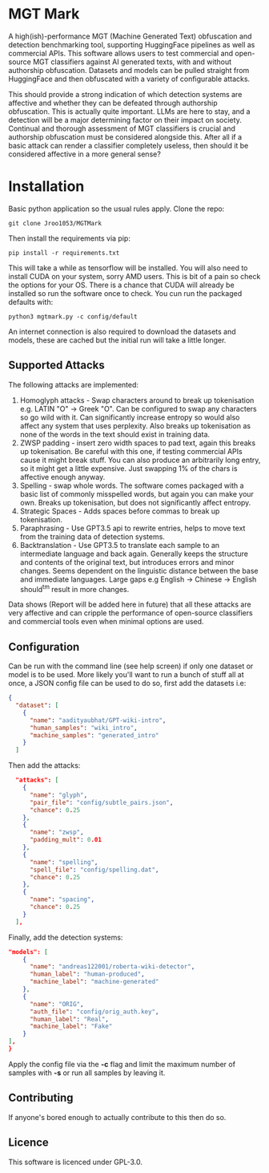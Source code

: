 # MGT Mark

A high(ish)-performance MGT (Machine Generated Text) obfuscation and detection benchmarking tool, supporting HuggingFace pipelines as well as commercial APIs. This software allows users to test commercial and open-source MGT classifiers against AI generated texts, with and without authorship obfuscation. Datasets and models can be pulled straight from HuggingFace and then obfuscated with a variety of configurable attacks.

This should provide a strong indication of which detection systems are affective and whether they can be defeated through authorship obfuscation. This is actually quite important. LLMs are here to stay, and a detection will be a major determining factor on their impact on society. Continual and thorough assessment of MGT classifiers is crucial and authorship obfuscation must be considered alongside this. After all if a basic attack can render a classifier completely useless, then should it be considered affective in a more general sense?


# Installation

Basic python application so the usual rules apply. Clone the repo:

```
git clone Jroo1053/MGTMark
```

Then install the requirements via pip:

```
pip install -r requirements.txt
```
This will take a while as tensorflow will be installed. You will also need to install CUDA on your system, sorry AMD users. This is bit of a pain so check the options for your OS. There is a chance that CUDA will already be installed so run the software once to check. You cun run the packaged defaults with:

```
python3 mgtmark.py -c config/default
```

An internet connection is also required to download the datasets and models, these are cached but the initial run will take a little longer.


## Supported Attacks

The following attacks are implemented:
1. Homoglyph attacks - Swap characters around to break up tokenisation e.g. LATIN "O" -> Greek "O". Can be configured to swap any characters so go wild with it. Can significantly increase entropy so would also affect any system that uses perplexity. Also breaks up tokenisation as none of the words in the text should exist in training data. 
2. ZWSP padding - insert zero width spaces to pad text, again this breaks up tokenisation. Be careful with this one, if testing commercial APIs cause it might break stuff. You can also produce an arbitrarily long entry, so it might get a little expensive. Just swapping 1% of the chars is affective enough anyway. 
3. Spelling - swap whole words. The software comes packaged with a basic list of commonly misspelled words, but again you can make your own. Breaks up tokenisation, but does not significantly affect entropy. 
4. Strategic Spaces - Adds spaces before commas to break up tokenisation. 
5. Paraphrasing - Use GPT3.5 api to rewrite entries, helps to move text from the training data of detection systems.
6. Backtranslation - Use GPT3.5 to translate each sample to an intermediate language and back again. Generally keeps the structure and contents of the original text, but introduces errors and minor changes. Seems dependent on the linguistic distance between the base and immediate languages. Large gaps e.g English -> Chinese -> English should<sup>tm</sup> result in more changes. 

Data shows (Report will be added here in future) that all these attacks are very affective and can cripple the performance of open-source classifiers and commercial tools even when minimal options are used. 


## Configuration

Can be run with the command line (see help screen) if only one dataset or model is to be used. More likely you'll want to run a bunch of stuff all at once, a JSON config file can be used to do so, first add the datasets i.e:

```json
{
  "dataset": [
    {
      "name": "aadityaubhat/GPT-wiki-intro",
      "human_samples": "wiki_intro",
      "machine_samples": "generated_intro"
    }
  ]

```
Then add the attacks:

```json
  "attacks": [
    {
      "name": "glyph",
      "pair_file": "config/subtle_pairs.json",
      "chance": 0.25
    },
    {
      "name": "zwsp",
      "padding_mult": 0.01
    },
    {
      "name": "spelling",
      "spell_file": "config/spelling.dat",
      "chance": 0.25
    },
    {
      "name": "spacing",
      "chance": 0.25
    }
  ],
```

Finally, add the detection systems:
```json
"models": [
    {
      "name": "andreas122001/roberta-wiki-detector",
      "human_label": "human-produced",
      "machine_label": "machine-generated"
    },
    {
      "name": "ORIG",
      "auth_file": "config/orig_auth.key",
      "human_label": "Real",
      "machine_label": "Fake"
    }
],
}
```

Apply the config file via the **-c** flag and limit the maximum number of samples with **-s** or run all samples by leaving it.


## Contributing

If anyone's bored enough to actually contribute to this then do so.

## Licence

This software is licenced under GPL-3.0.
